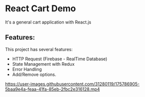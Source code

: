 # React Cart Demo

It's a general cart application with React.js

## Features:

This project has several features:

- HTTP Request (Firebase - RealTime Database)
- State Management with Redux
- Error Handling
- Add/Remove options.



https://user-images.githubusercontent.com/31280119/175786905-5baa9e4a-feaa-41fa-85eb-2fbc2e316128.mp4

